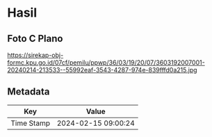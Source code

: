 # Hasil

## Foto C Plano

https://sirekap-obj-formc.kpu.go.id/07cf/pemilu/ppwp/36/03/19/20/07/3603192007001-20240214-213533--55992eaf-3543-4287-974e-839fffd0a215.jpg


## Metadata

| Key        | Value               |
| ---------- | ------------------- |
| Time Stamp | 2024-02-15 09:00:24 |



